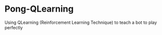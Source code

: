 # Pong-QLearning
Using QLearning (Reinforcement Learning Technique) to teach a bot to play perfectly
